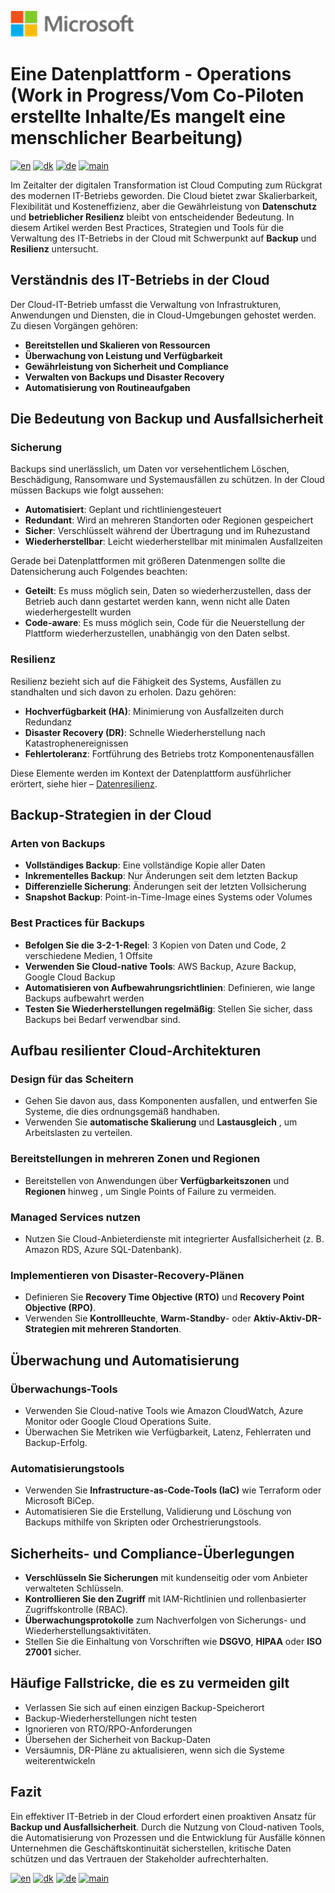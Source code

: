 ![microsoft](../images/microsoft.png)

# Eine Datenplattform - Operations (Work in Progress/Vom Co-Piloten erstellte Inhalte/Es mangelt eine menschlicher Bearbeitung)

[![en](https://img.shields.io/badge/lang-en-blue.svg)](Operations.md)
[![dk](https://img.shields.io/badge/lang-da-red.svg)](Operations-da.md)
[![de](https://img.shields.io/badge/lang-de-yellow.svg)](Operations-de.md)
[![main](https://img.shields.io/badge/main-document-green.svg)](../README.md)

Im Zeitalter der digitalen Transformation ist Cloud Computing zum Rückgrat des modernen IT-Betriebs geworden. Die Cloud bietet zwar Skalierbarkeit, Flexibilität und Kosteneffizienz, aber die Gewährleistung von **Datenschutz** und **betrieblicher Resilienz** bleibt von entscheidender Bedeutung. In diesem Artikel werden Best Practices, Strategien und Tools für die Verwaltung des IT-Betriebs in der Cloud mit Schwerpunkt auf **Backup** und **Resilienz** untersucht.

## Verständnis des IT-Betriebs in der Cloud

Der Cloud-IT-Betrieb umfasst die Verwaltung von Infrastrukturen, Anwendungen und Diensten, die in Cloud-Umgebungen gehostet werden. Zu diesen Vorgängen gehören:

- **Bereitstellen und Skalieren von Ressourcen**
- **Überwachung von Leistung und Verfügbarkeit**
- **Gewährleistung von Sicherheit und Compliance**
- **Verwalten von Backups und Disaster Recovery**
- **Automatisierung von Routineaufgaben**

## Die Bedeutung von Backup und Ausfallsicherheit

### Sicherung
Backups sind unerlässlich, um Daten vor versehentlichem Löschen, Beschädigung, Ransomware und Systemausfällen zu schützen. In der Cloud müssen Backups wie folgt aussehen:

- **Automatisiert**: Geplant und richtliniengesteuert
- **Redundant**: Wird an mehreren Standorten oder Regionen gespeichert
- **Sicher**: Verschlüsselt während der Übertragung und im Ruhezustand
- **Wiederherstellbar**: Leicht wiederherstellbar mit minimalen Ausfallzeiten

Gerade bei Datenplattformen mit größeren Datenmengen sollte die Datensicherung auch Folgendes beachten:

- **Geteilt**: Es muss möglich sein, Daten so wiederherzustellen, dass der Betrieb auch dann gestartet werden kann, wenn nicht alle Daten wiederhergestellt wurden
- **Code-aware**: Es muss möglich sein, Code für die Neuerstellung der Plattform wiederherzustellen, unabhängig von den Daten selbst.

### Resilienz
Resilienz bezieht sich auf die Fähigkeit des Systems,  Ausfällen zu standhalten und sich davon zu erholen. Dazu gehören:

- **Hochverfügbarkeit (HA)**: Minimierung von Ausfallzeiten durch Redundanz
- **Disaster Recovery (DR)**: Schnelle Wiederherstellung nach Katastrophenereignissen
- **Fehlertoleranz**: Fortführung des Betriebs trotz Komponentenausfällen

Diese Elemente werden im Kontext der Datenplattform ausführlicher erörtert, siehe hier – [Datenresilienz](../Operations/Ops-Data-Resilience-de.md).

## Backup-Strategien in der Cloud

### Arten von Backups
- **Vollständiges Backup**: Eine vollständige Kopie aller Daten
- **Inkrementelles Backup**: Nur Änderungen seit dem letzten Backup
- **Differenzielle Sicherung**: Änderungen seit der letzten Vollsicherung
- **Snapshot Backup**: Point-in-Time-Image eines Systems oder Volumes

### Best Practices für Backups
- **Befolgen Sie die 3-2-1-Regel**: 3 Kopien von Daten und Code, 2 verschiedene Medien, 1 Offsite
- **Verwenden Sie Cloud-native Tools**: AWS Backup, Azure Backup, Google Cloud Backup
- **Automatisieren von Aufbewahrungsrichtlinien**: Definieren, wie lange Backups aufbewahrt werden
- **Testen Sie Wiederherstellungen regelmäßig**: Stellen Sie sicher, dass Backups bei Bedarf verwendbar sind.

## Aufbau resilienter Cloud-Architekturen

### Design für das Scheitern
- Gehen Sie davon aus, dass Komponenten ausfallen, und entwerfen Sie Systeme, die dies ordnungsgemäß handhaben.
- Verwenden Sie **automatische Skalierung** und **Lastausgleich** , um Arbeitslasten zu verteilen.

### Bereitstellungen in mehreren Zonen und Regionen
- Bereitstellen von Anwendungen über **Verfügbarkeitszonen** und **Regionen** hinweg  , um Single Points of Failure zu vermeiden.

### Managed Services nutzen
- Nutzen Sie Cloud-Anbieterdienste mit integrierter Ausfallsicherheit (z. B. Amazon RDS, Azure SQL-Datenbank).

### Implementieren von Disaster-Recovery-Plänen
- Definieren Sie **Recovery Time Objective (RTO)** und **Recovery Point Objective (RPO)**.
- Verwenden Sie  **Kontrollleuchte**, **Warm-Standby**- oder **Aktiv-Aktiv-DR-Strategien mit mehreren Standorten**.

## Überwachung und Automatisierung

### Überwachungs-Tools
- Verwenden Sie Cloud-native Tools wie Amazon CloudWatch, Azure Monitor oder Google Cloud Operations Suite.
- Überwachen Sie Metriken wie Verfügbarkeit, Latenz, Fehlerraten und Backup-Erfolg.

### Automatisierungstools
- Verwenden Sie  **Infrastructure-as-Code-Tools (IaC)** wie Terraform oder Microsoft BiCep.
- Automatisieren Sie die Erstellung, Validierung und Löschung von Backups mithilfe von Skripten oder Orchestrierungstools.

## Sicherheits- und Compliance-Überlegungen

- **Verschlüsseln Sie Sicherungen** mit kundenseitig oder vom Anbieter verwalteten Schlüsseln.
- **Kontrollieren Sie den Zugriff** mit IAM-Richtlinien und rollenbasierter Zugriffskontrolle (RBAC).
- **Überwachungsprotokolle** zum Nachverfolgen von Sicherungs- und Wiederherstellungsaktivitäten.
- Stellen Sie die Einhaltung von Vorschriften wie **DSGVO**, **HIPAA** oder **ISO 27001** sicher.

## Häufige Fallstricke, die es zu vermeiden gilt

- Verlassen Sie sich auf einen einzigen Backup-Speicherort
- Backup-Wiederherstellungen nicht testen
- Ignorieren von RTO/RPO-Anforderungen
- Übersehen der Sicherheit von Backup-Daten
- Versäumnis, DR-Pläne zu aktualisieren, wenn sich die Systeme weiterentwickeln

## Fazit

Ein effektiver IT-Betrieb in der Cloud erfordert einen proaktiven Ansatz für **Backup und Ausfallsicherheit**. Durch die Nutzung von Cloud-nativen Tools, die Automatisierung von
Prozessen und die Entwicklung für Ausfälle können Unternehmen die Geschäftskontinuität sicherstellen, kritische Daten schützen und das Vertrauen der Stakeholder aufrechterhalten.


[![en](https://img.shields.io/badge/lang-en-blue.svg)](Operations.md)
[![dk](https://img.shields.io/badge/lang-da-red.svg)](Operations-da.md)
[![de](https://img.shields.io/badge/lang-de-yellow.svg)](Operations-de.md)
[![main](https://img.shields.io/badge/main-document-green.svg)](../README.md)
